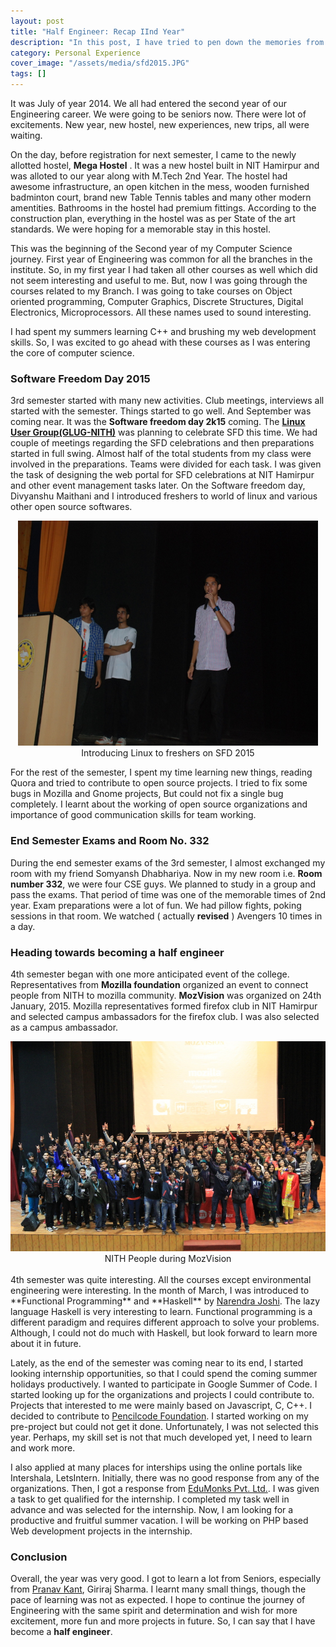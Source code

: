 ```yaml
---
layout: post
title: "Half Engineer: Recap IInd Year"
description: "In this post, I have tried to pen down the memories from my second year of college."
category: Personal Experience 
cover_image: "/assets/media/sfd2015.JPG"
tags: []
---
```

<p>It was July of year 2014. We all had entered the second year of our Engineering career. We were going to be seniors now. There were lot of excitements. New year, new hostel, new experiences, new trips, all were waiting.</p>

On the day, before registration for next semester, I came to the newly allotted hostel, **Mega Hostel** .
It was a new hostel built in NIT Hamirpur and was alloted to our year along with M.Tech 2nd Year.
The hostel had awesome infrastructure, an open kitchen in the mess, wooden furnished badminton court, brand new Table Tennis tables and many other modern amentities.
Bathrooms in the hostel had premium fittings.
According to the construction plan, everything in the hostel was as per State of the art standards.
We were hoping for a memorable stay in this hostel.


<p>
This was the beginning of the Second year of my Computer Science journey.
First year of Engineering was common for all the branches in the institute.
So, in my first year I had taken all other courses as well which did not seem interesting and useful to me.
But, now I was going through the courses related to my Branch.
I was going to take courses on Object oriented programming, Computer Graphics, Discrete Structures, Digital Electronics, Microprocessors. All these names used to sound interesting.
</p>

<p>
I had spent my summers learning C++ and brushing my web development skills.
So, I was excited to go ahead with these courses as I was entering the core of computer science.
</p>

### Software Freedom Day 2015

3rd semester started with many new activities. Club meetings, interviews all started with the semester.
Things started to go well.
And September was coming near.
It was the **Software freedom day 2k15** coming.
The <a href="http://glug.nith.ac.in">**Linux User Group(GLUG-NITH)**</a> was planning to celebrate SFD this time.
We had couple of meetings regarding the SFD celebrations and then preparations started in full swing.
Almost half of the total students from my class were involved in the preparations.
Teams were divided for each task.
I was given the task of designing the web portal for SFD celebrations at NIT Hamirpur and other event management tasks later.
On the Software freedom day, Divyanshu Maithani and I introduced freshers to world of linux and various other open source softwares.


<p>
    <center><img src="/assets/media/sfd2015.JPG" width="480px" height="360px"/></center>
    <center>Introducing Linux to freshers on SFD 2015</center>
</p>

For the rest of the semester, I spent my time learning new things, reading Quora and tried to contribute to open source projects.
I tried to fix some bugs in Mozilla and Gnome projects, But could not fix a single bug completely.
I learnt about the working of open source organizations and importance of good communication skills for team working.


### End Semester Exams and Room No. 332
During the end semester exams of the 3rd semester, I almost exchanged my room with my friend Somyansh Dhabhariya.
Now in my new room i.e. **Room number 332**, we were four CSE guys.
We planned to study in a group and pass the exams.
That period of time was one of the memorable times of 2nd year.
Exam preparations were a lot of fun.
We had pillow fights, poking sessions in that room.
We watched ( actually **revised** ) Avengers 10 times in a day.



### Heading towards becoming a half engineer
4th semester began with one more anticipated event of the college.
Representatives from **Mozilla foundation** organized an event to connect people from NITH to mozilla community.
**MozVision** was organized on 24th January, 2015.
Mozilla representatives formed firefox club in NIT Hamirpur and selected campus ambassadors for the firefox club.
I was also selected as a campus ambassador.

<center><img src="/assets/media/mozvision.jpg"></center>
<center>NITH People during MozVision</center>


<br>
4th semester was quite interesting.
All the courses except environmental engineering were interesting.
In the month of March, I was introduced to **Functional Programming** and **Haskell** by <a href="http://vicarie.in" target="blank">Narendra Joshi</a>.
The lazy language Haskell is very interesting to learn.
Functional programming is a different paradigm and requires different approach to solve your problems.
Although, I could not do much with Haskell, but look forward to learn more about it in future.




Lately, as the end of the semester was coming near to its end, I started looking internship opportunities, so that I could spend the coming summer holidays productively.
I wanted to participate in Google Summer of Code. I started looking up for the organizations and projects I could contribute to.
Projects that interested to me were mainly based on Javascript, C, C++.
I decided to contribute to <a href="http://pencilcode.org" target="blank">Pencilcode Foundation</a>.
I started working on my pre-project but could not get it done.
Unfortunately, I was not selected this year.
Perhaps, my skill set is not that much developed yet, I need to learn and work more.



I also applied at many places for interships using the online portals like Intershala, LetsIntern.
Initially, there was no good response from any of the organizations.
Then, I got a response from <a href="http://edumonks.com">EduMonks Pvt. Ltd.</a>.
I was given a task to get qualified for the internship.
I completed my task well in advance and was selected for the internship.
Now, I am looking for a productive and fruitful summer vacation. I will be working on PHP based Web development projects in the internship.




### Conclusion
Overall, the year was very good.
I got to learn a lot from Seniors, especially from <a href="http://pricked.in">Pranav Kant</a>, Giriraj Sharma.
I learnt many small things, though the pace of learning was not as expected. 
I hope to continue the journey of Engineering with the same spirit and determination and wish for more excitement, more fun and more projects in future.
So, I can say that I have become a **half engineer**.





